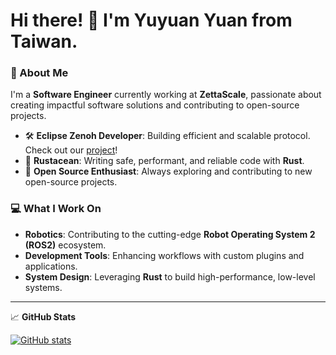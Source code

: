 # Hi there! 👋 I'm Yuyuan Yuan from Taiwan.

### 🚀 About Me
I'm a **Software Engineer** currently working at **ZettaScale**, passionate about creating impactful software solutions and contributing to open-source projects.

- 🛠️ **Eclipse Zenoh Developer**: Building efficient and scalable protocol. Check out our [project](https://github.com/eclipse-zenoh/zenoh)!
- 🦀 **Rustacean**: Writing safe, performant, and reliable code with **Rust**.
- 🌟 **Open Source Enthusiast**: Always exploring and contributing to new open-source projects.

### 💻 What I Work On
- **Robotics**: Contributing to the cutting-edge **Robot Operating System 2 (ROS2)** ecosystem.
- **Development Tools**: Enhancing workflows with custom plugins and applications.
- **System Design**: Leveraging **Rust** to build high-performance, low-level systems.

---

📈 **GitHub Stats**

[![GitHub stats](https://github-readme-stats.vercel.app/api?username=yuanyuyuan&show_icons=true)](https://github.com/anuraghazra/github-readme-stats)
